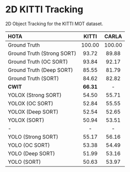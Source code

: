# 2D KITTI Tracking
2D Object Tracking for the KITTI MOT dataset. 

|         HOTA               |    KITTI   |     CARLA      |
| :------------------------- | :--------: | :------------: |
|Ground Truth                |   100.00   |    100.00      |
|Ground Truth (Strong SORT)  |   93.72    |     89.88      |
|Ground Truth (OC SORT)      |   93.84    |     92.17      |
|Ground Truth (Deep SORT)    |   85.55    |     81.79      |
|Ground Truth (SORT)         |   84.62    |     82.82      |
| **CWIT**                   |  **66.31** |      -         |
|YOLOX (Strong SORT)         |   54.50    |     55.71      |
|YOLOX (OC SORT)             |   52.84    |     55.55      |
|YOLOX (Deep SORT)           |   52.54    |     52.65      |
|YOLOX (SORT)                |   50.94    |     53.51      |
|         -                  |     -      |      -         |
|YOLO (Strong SORT)          |   55.17    |     56.16      |
|YOLO (OC SORT)              |   53.38    |     54.49      |
|YOLO (Deep SORT)            |   51.99    |     53.16      |
|YOLO (SORT)                 |   50.63    |     53.97      |
